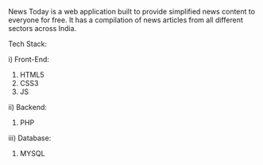 News Today is a web application built to provide simplified news content to everyone for free. It has a compilation of news articles from all different sectors across India.

Tech Stack:

i) Front-End:
1) HTML5
2) CSS3
3) JS

ii) Backend:
1) PHP 

iii) Database:
1) MYSQL
